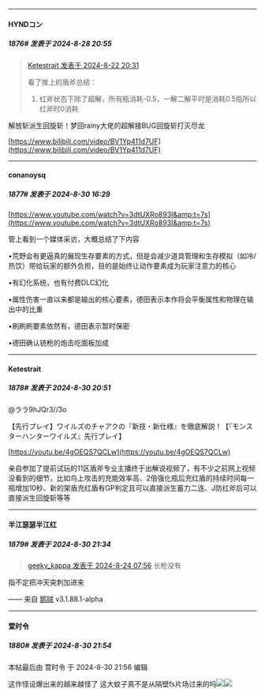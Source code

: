 ﻿
*****

####  HYNDコン  
##### 1876#       发表于 2024-8-28 20:55

<blockquote><a href="httphttps://bbs.saraba1st.com/2b/forum.php?mod=redirect&amp;goto=findpost&amp;pid=65984063&amp;ptid=2163356" target="_blank">Ketestrait 发表于 2024-8-22 20:31</a>

看了推上的盾斧总结：

1. 红斧状态下除了超解，所有瓶消耗-0.5，一解二解平时是消耗0.5瓶所以红斧时0消耗</blockquote>
解放斩派生回旋斩！梦回rainy大佬的超解接BUG回旋斩打灭尽龙

[https://www.bilibili.com/video/BV1Yp411d7UF](https://www.bilibili.com/video/BV1Yp411d7UF)


*****

####  conanoysq  
##### 1877#       发表于 2024-8-30 16:29

[https://www.youtube.com/watch?v=3dtUXRo893I&amp;t=7s](https://www.youtube.com/watch?v=3dtUXRo893I&amp;t=7s)

管上看到一个媒体采访，大概总结了下内容

•荒野会有更逼真的展现生存要素的方式，但是会减少道具管理和生存模拟（如冷/热饮）带给玩家的额外负担，目的是始终让动作要素成为玩家注意力的核心

•有幻化系统，也有付费DLC幻化

•属性伤害一直以来都是输出的核心要素，德田表示本作将会平衡属性和物理在输出中的比重

•刷刷刷要素依然有，德田表示暂时保密

•德田确认铳枪的炮击吃面板加成


*****

####  Ketestrait  
##### 1878#       发表于 2024-8-30 20:51

@ララ9hJQr3//3o

【先行プレイ】ワイルズのチャアクの『新技・新仕様』を徹底解説！【『モンスターハンターワイルズ』先行プレイ】

[https://youtu.be/4gOEQS7QCLw](https://youtu.be/4gOEQS7QCLw)

亲自参加了提前试玩的11区盾斧专业主播终于出解说视频了，有不少之前网上视频没看到的细节，比如鸟上攻击的充能效率高、2倍强化瓶后充红盾的持续时间每一瓶增加10秒、新的架盾充红盾有GP判定且可以直接派生蓄力二连、J防红斧后可以直接派生回旋斩等等


*****

####  半江瑟瑟半江红  
##### 1879#       发表于 2024-8-30 21:34

<blockquote><a href="httphttps://bbs.saraba1st.com/2b/forum.php?mod=redirect&amp;goto=findpost&amp;pid=65997812&amp;ptid=2163356" target="_blank">geeky_kappa 发表于 2024-8-24 07:56</a>
长枪没有</blockquote>
指不定把冲天突刺加进来

—— 来自 [鹅球](https://www.pgyer.com/xfPejhuq) v3.1.88.1-alpha


*****

####  萱时令  
##### 1880#       发表于 2024-8-30 21:54

 本帖最后由 萱时令 于 2024-8-30 21:56 编辑 

这作怪设爆出来的越来越怪了 这大蚊子真不是从隔壁fs片场过来的吗<img src="https://static.saraba1st.com/image/smiley/face2017/118.png" referrerpolicy="no-referrer"><img src="https://p.sda1.dev/19/42cf53cd39ef5eedbff07ffa0d94fb0a/image.jpg" referrerpolicy="no-referrer">

